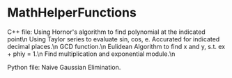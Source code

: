 # MathHelperFunctions
  C++ file:
    Using Hornor's algorithm to find polynomial at the indicated point\n
    Using Taylor series to evaluate sin, cos, e. Accurated for indicated decimal places.\n
    GCD function.\n
    Eulidean Algorithm to find x and y, s.t. ex + phiy = 1.\n
    Find multiplication and exponential module.\n
    
  Python file:
    Naive Gaussian Elimination.
